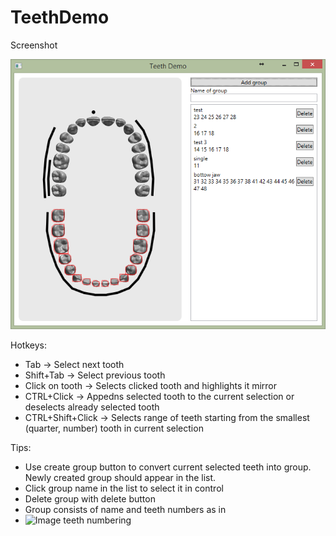 # TeethDemo

Screenshot

![Demo](/demo.png) 

Hotkeys:

* Tab -> Select next tooth
* Shift+Tab -> Select previous tooth
* Click on tooth -> Selects clicked tooth and highlights it mirror
* CTRL+Click -> Appedns selected tooth to the current selection or deselects already selected tooth
* CTRL+Shift+Click -> Selects range of teeth starting from the smallest (quarter, number) tooth in current selection

Tips:

* Use create group button to convert current selected teeth into group. Newly created group should appear in the list.
* Click group name in the list to select it in control
* Delete group with delete button
* Group consists of name and teeth numbers as in
* ![Image teeth numbering](https://otvet.imgsmail.ru/download/27fa91cb7106e3bded7880f9293f1663_i-73.jpg) 
